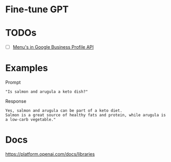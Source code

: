 # Fine-tune GPT

# TODOs

- [ ] [Menu's in Google Business Profile API](https://developers.google.com/my-business/reference/rest/v4/FoodMenus)

# Examples

Prompt

```
"Is salmon and arugula a keto dish?"
```

Response

```
Yes, salmon and arugula can be part of a keto diet.
Salmon is a great source of healthy fats and protein, while arugula is a low-carb vegetable."
```

# Docs


https://platform.openai.com/docs/libraries
